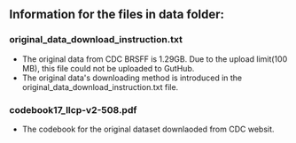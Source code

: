 ## Information for the files in data folder:

### original_data_download_instruction.txt
 - The original data from CDC BRSFF is 1.29GB. Due to the upload limit(100 MB), this file could not be uploaded to GutHub.
 - The original data's downloading method is introduced in the original_data_download_instruction.txt file.

### codebook17_llcp-v2-508.pdf
 - The codebook for the original dataset downlaoded from CDC websit.

### 
